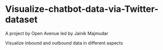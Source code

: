 # Visualize-chatbot-data-via-Twitter-dataset
A project by Open Avenue led by Jainik Majmudar

Visualize inbound and outbound data in different aspects


